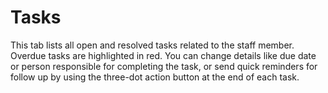Tasks
==========

This tab lists all open and resolved tasks related to the staff member. Overdue tasks are highlighted in red. You can change details like due date or person responsible for completing the task, or send quick reminders for follow up by using the three-dot action button at the end of each task. 